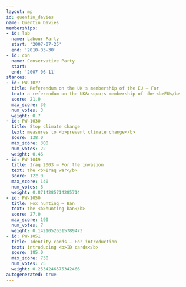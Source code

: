 ```yaml
---
layout: mp
id: quentin_davies
name: Quentin Davies
memberships:
- id: lab
  name: Labour Party
  start: '2007-07-25'
  end: '2010-03-30'
- id: con
  name: Conservative Party
  start: 
  end: '2007-06-11'
stances:
- id: PW-1027
  title: Referendum on the UK's membership of the EU — For
  text: a referendum on the UK&rsquo;s membership of the <b>EU</b>
  score: 21.0
  max_score: 30
  num_votes: 3
  weight: 0.7
- id: PW-1030
  title: Stop climate change
  text: measures to <b>prevent climate change</b>
  score: 138.0
  max_score: 300
  num_votes: 22
  weight: 0.46
- id: PW-1049
  title: Iraq 2003 — For the invasion
  text: the <b>Iraq war</b>
  score: 122.0
  max_score: 140
  num_votes: 6
  weight: 0.8714285714285714
- id: PW-1050
  title: Fox hunting — Ban
  text: the <b>hunting ban</b>
  score: 27.0
  max_score: 190
  num_votes: 7
  weight: 0.14210526315789473
- id: PW-1051
  title: Identity cards — For introduction
  text: introducing <b>ID cards</b>
  score: 185.0
  max_score: 730
  num_votes: 25
  weight: 0.2534246575342466
autogenerated: true
---
```

